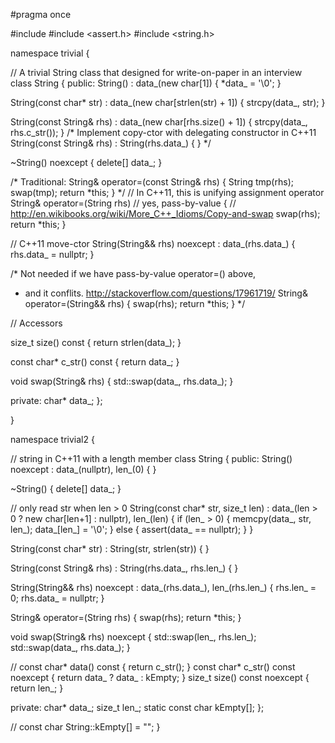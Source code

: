 #pragma once

#include <utility>
#include <assert.h>
#include <string.h>

namespace trivial
{

// A trivial String class that designed for write-on-paper in an interview
class String
{
 public:
  String()
    : data_(new char[1])
  {
    *data_ = '\0';
  }

  String(const char* str)
    : data_(new char[strlen(str) + 1])
  {
    strcpy(data_, str);
  }

  String(const String& rhs)
    : data_(new char[rhs.size() + 1])
  {
    strcpy(data_, rhs.c_str());
  }
  /* Implement copy-ctor with delegating constructor in C++11
  String(const String& rhs)
    : String(rhs.data_)
  {
  }
  */

  ~String() noexcept
  {
    delete[] data_;
  }

  /* Traditional:
  String& operator=(const String& rhs)
  {
    String tmp(rhs);
    swap(tmp);
    return *this;
  }
  */
  // In C++11, this is unifying assignment operator
  String& operator=(String rhs) // yes, pass-by-value
  {
    // http://en.wikibooks.org/wiki/More_C++_Idioms/Copy-and-swap
    swap(rhs);
    return *this;
  }

  // C++11 move-ctor
  String(String&& rhs) noexcept
    : data_(rhs.data_)
  {
    rhs.data_ = nullptr;
  }

  /* Not needed if we have pass-by-value operator=() above,
   * and it conflits. http://stackoverflow.com/questions/17961719/
  String& operator=(String&& rhs)
  {
    swap(rhs);
    return *this;
  }
  */

  // Accessors

  size_t size() const
  {
    return strlen(data_);
  }

  const char* c_str() const
  {
    return data_;
  }

  void swap(String& rhs)
  {
    std::swap(data_, rhs.data_);
  }

 private:
  char* data_;
};

}

namespace trivial2
{

// string in C++11 with a length member
class String
{
 public:
  String() noexcept
    : data_(nullptr), len_(0)
  { }

  ~String()
  {
    delete[] data_;
  }

  // only read str when len > 0
  String(const char* str, size_t len)
    : data_(len > 0 ? new char[len+1] : nullptr), len_(len)
  {
    if (len_ > 0)
    {
      memcpy(data_, str, len_);
      data_[len_] = '\0';
    }
    else
    {
      assert(data_ == nullptr);
    }
  }

  String(const char* str)
    : String(str, strlen(str))
  { }

  String(const String& rhs)
    : String(rhs.data_, rhs.len_)
  { }

  String(String&& rhs) noexcept
    : data_(rhs.data_), len_(rhs.len_)
  {
    rhs.len_ = 0;
    rhs.data_ = nullptr;
  }

  String& operator=(String rhs)
  {
    swap(rhs);
    return *this;
  }

  void swap(String& rhs) noexcept
  {
    std::swap(len_, rhs.len_);
    std::swap(data_, rhs.data_);
  }

  // const char* data() const { return c_str(); }
  const char* c_str() const noexcept { return data_ ? data_ : kEmpty; }
  size_t size() const noexcept { return len_; }

 private:
  char* data_;
  size_t len_;
  static const char kEmpty[];
};

// const char String::kEmpty[] = "";
}